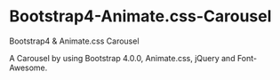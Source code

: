 # Bootstrap4-Animate.css-Carousel
Bootstrap4 &amp; Animate.css Carousel

A Carousel by using Bootstrap 4.0.0, Animate.css, jQuery and Font-Awesome.
